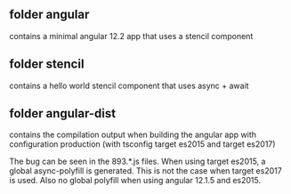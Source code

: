 ## folder angular
contains a minimal angular 12.2 app that uses a stencil component
## folder stencil
contains a hello world stencil component that uses async + await
## folder angular-dist
contains the compilation output when building the angular app with configuration production (with tsconfig target es2015 and target es2017)

The bug can be seen in the 893.*.js files. When using target es2015, a global async-polyfill is generated. This is not the case when target es2017 is used. Also no global polyfill when using angular 12.1.5 and es2015.


